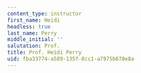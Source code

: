 ```yaml
---
content_type: instructor
first_name: Heidi
headless: true
last_name: Perry
middle_initial: ''
salutation: Prof.
title: Prof. Heidi Perry
uid: fba33774-a589-135f-8cc1-a7975b070e8a
---
```

